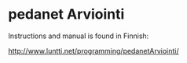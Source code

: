 # pedanet Arviointi

Instructions and manual is found in Finnish:

http://www.luntti.net/programming/pedanetArviointi/
